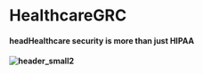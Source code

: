 # HealthcareGRC
 <h4>headHealthcare security is more than just HIPAA<h4>



![header_small2](https://user-images.githubusercontent.com/68176408/220494653-7a43bf6c-90b6-46a4-b983-44cf39c8cdc3.png)


